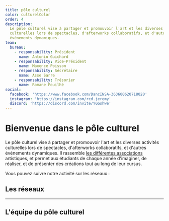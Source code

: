 ```yaml
---
title: pôle culturel
color: culturelColor
order: 4
description:
  Le pôle culturel vise à partager et promouvoir l'art et les diverses activités
  culturelles lors de spectacles, d'afterworks collaboratifs, et d'autres
  événements dynamiques.
team:
  bureau:
    - responsability: Président
      name: Antonin Guichard
    - responsability: Vice-Président
      name: Maxence Poisson
    - responsability: Sécrétaire
      name: Asse Sarre
    - responsability: Trésorier
      name: Romane Fouilhé
social:
  facebook: 'https://www.facebook.com/DancINSA-363600620718020'
  instagram: 'https://instagram.com/rcd.jeremy'
  discord: 'https://discord.com/invite/YGGshwe'
---
```


# Bienvenue dans le pôle culturel

<campus-center>
  <campus-responsive-image
    folder-name="federation/culturel"
    name="logo.png"
    max-width="200">
  </campus-responsive-image>
</campus-center>

Le pôle culturel vise à partager et promouvoir l'art et les diverses activités
culturelles lors de spectacles, d'afterworks collaboratifs, et d'autres
événements dynamiques. Il rassemble
[les différentes associations](/federation/culturel/associations) artistiques,
et permet aux étudiants de chaque année d'imaginer, de réaliser, et de présenter
des créations tout au long de leur cursus.

Vous pouvez suivre notre activité sur les réseaux :

## Les réseaux

<campus-social :social="social" :color="color"></campus-social>

---

## L'équipe du pôle culturel

<campus-team :team="team" :color="color"></campus-team>
